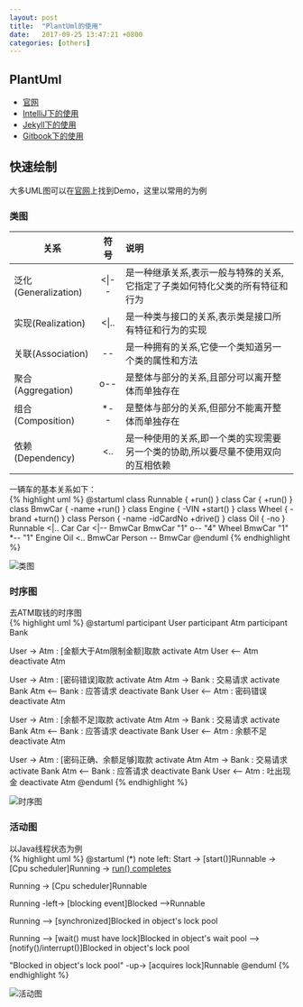 ```yaml
---
layout: post
title:  "PlantUml的使用"
date:   2017-09-25 13:47:21 +0800
categories: [others]
---
```

## PlantUml
- [官网](http://plantuml.com)
- [IntelliJ下的使用](http://blog.csdn.net/imduan/article/details/53857921)
- [Jekyll下的使用](https://github.com/yjpark/jekyll-plantuml)
- [Gitbook下的使用](https://github.com/lyhcode/gitbook-plugin-plantuml)

## 快速绘制
大多UML图可以在[官网](http://plantuml.com)上找到Demo，这里以常用的为例  
### 类图  

|关系|符号|说明|
|---|:---:|:---|
|泛化(Generalization)|&lt;&#124;--|是一种继承关系,表示一般与特殊的关系,它指定了子类如何特化父类的所有特征和行为|
|实现(Realization)|&lt;&#124;..|是一种类与接口的关系,表示类是接口所有特征和行为的实现|
|关联(Association)|--|是一种拥有的关系,它使一个类知道另一个类的属性和方法|
|聚合(Aggregation)|o--|是整体与部分的关系,且部分可以离开整体而单独存在|
|组合(Composition)|*--|是整体与部分的关系,但部分不能离开整体而单独存在|
|依赖(Dependency)|&lt;..|是一种使用的关系,即一个类的实现需要另一个类的协助,所以要尽量不使用双向的互相依赖|

一辆车的基本关系如下：  
{% highlight uml %}
@startuml
class Runnable {
  +run()
}
class Car {
  +run()
}
class BmwCar {
  -name
  +run()
}
class Engine {
  -VIN
  +start()
}
class Wheel {
  -brand
  +turn()
}
class Person {
  -name
  -idCardNo
  +drive()
}
class Oil {
  -no
}
Runnable <|.. Car
Car <|-- BmwCar
BmwCar "1" o-- "4" Wheel
BmwCar "1" *-- "1" Engine
Oil <.. BmwCar
Person -- BmwCar
@enduml
{% endhighlight %}

![类图](http://www.plantuml.com/plantuml/png/ROy_2y8m4CNtV8gGoJ-a83XsKXnSgZZed3P10-q5BgqErkzkpaI9w7Jmte_txZMjyfuV1W1LjuRV6UTp760oPG_MlBormd_oghkz7GcgCx_41iuMOgGyRYi2VA-mpv3JnPWs4ZKgqCJq0-OfUuFUmLUFj3fKwyeHhj5UJSRlR0e45xJFi78i2fh2wEbob38DO6c7M0ZkWYgM8dwL6pComesB65MK8Iubf0y_aKy0)
### 时序图  
去ATM取钱的时序图  
{% highlight uml %}
@startuml
participant User
participant Atm
participant Bank

User -> Atm : [金额大于Atm限制金额]取款
activate Atm
User <-- Atm
deactivate Atm

User -> Atm : [密码错误]取款
activate Atm
Atm -> Bank : 交易请求
activate Bank
Atm <-- Bank : 应答请求
deactivate Bank
User <-- Atm : 密码错误
deactivate Atm

User -> Atm : [余额不足]取款
activate Atm
Atm -> Bank : 交易请求
activate Bank
Atm <-- Bank : 应答请求
deactivate Bank
User <-- Atm : 余额不足
deactivate Atm

User -> Atm : [密码正确、余额足够]取款
activate Atm
Atm -> Bank : 交易请求
activate Bank
Atm <-- Bank : 应答请求
deactivate Bank
User <-- Atm : 吐出现金
deactivate Atm
@enduml
{% endhighlight %}

![时序图](http://www.plantuml.com/plantuml/png/AqWiAibCpYn8p2jH22rEBU8gG19mBCb5uJibvcLpSO6KAUZQWMGLh1IYNxPFVBbexjCbov_iwWCAlPmvuMd7DeXWxDF-QS_MxEDAJ2x9B4iiIGKR2DPkewiBvgIaeiYXc_rqVTlp1OqlfynyiNuzLiD0we3AGGu3gd-oQycp6PDVhD_-R6CJGXtOrI2584kXAf_kcl9yxHIeIYH7WDKYkn2a5iaHX1pyPEzCeB-VxEXziMtpW3aOsH74XV2pjOkVBrptkA4HeXMex-cI-GCNu1CcF6tVzRnl0p0LeRaV0000)  
### 活动图  
以Java线程状态为例  
{% highlight uml %}
@startuml
(*)
note left: Start
-> [start()]Runnable
-> [Cpu scheduler]Running
-> [run() completes](*)

Running -> [Cpu scheduler]Runnable

Running -left-> [blocking event]Blocked
-->Runnable

Running --> [synchronized]Blocked in object's lock pool

Running --> [wait() must have lock]Blocked in object's wait pool
--> [notify()/interrupt()]Blocked in object's lock pool

"Blocked in object's lock pool" -up-> [acquires lock]Runnable
@enduml
{% endhighlight %}

![活动图](http://www.plantuml.com/plantuml/png/XP1D3i8W48NtFSN4ZM3IU0CNUWEtfWjAHulYW33KwEaL_4jCeyjvxtjlOCHCGhs0JMGLMCXcdOXKQx7AuiedYBh7BbaCnJAqAqv892HeT_GM6MCZPhAgdW2CHqlhXx6uvGosrkb3Ld10ucQPH-ogkbwCXCfBBwJxuCXSiNlXO0XSkqVDqmXP0k-S_GgUbRd_48ufClHgm0AEDcJoqL22vDXiBqBE3J66a7m-r9_Dav_-1EhaSxNIfsG2FgptcMu0)
